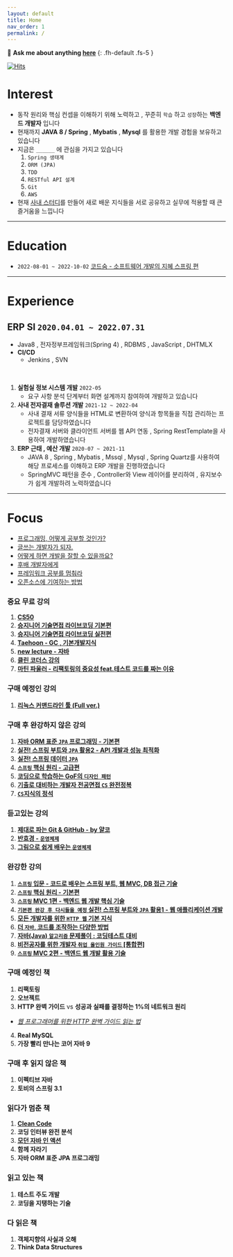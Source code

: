 ```yaml
---
layout: default
title: Home
nav_order: 1
permalink: /
---
```


💬 **Ask me about anything [here](https://github.com/jdalma/jdalma.github.io/issues)**
{: .fh-default .fs-5 }

[![Hits](https://hits.seeyoufarm.com/api/count/incr/badge.svg?url=https%3A%2F%2Fjdalma.github.io&count_bg=%2379C83D&title_bg=%23555555&icon=&icon_color=%23E7E7E7&title=hits&edge_flat=false)](https://hits.seeyoufarm.com)

# **Interest**

- 동작 원리와 핵심 컨셉을 이해하기 위해 노력하고 , 꾸준히 `학습` 하고 `성장`하는 **백엔드 개발자** 입니다
- 현재까지 **JAVA 8 / Spring** , **Mybatis** , **Mysql** 를 활용한 개발 경험을 보유하고 있습니다
- 지금은 `______` 에 관심을 가지고 있습니다
  1. `Spring 생태계`
  2. `ORM (JPA)`
  3. `TDD`
  4. `RESTful API 설계`
  5. `Git`
  6. `AWS`
- 현재 [사내 스터디](https://github.com/jdalma/dev-study)를 만들어 새로 배운 지식들을 서로 공유하고 실무에 적용할 때 큰 즐거움을 느낍니다

***

# **Education**
- `2022-08-01 ~ 2022-10-02` [코드숨 - 소프트웨어 개발의 지혜 스프링 편](https://www.codesoom.com/courses/spring)

***

# **Experience**

## **ERP SI `2020.04.01 ~ 2022.07.31`**

- Java8 , 전자정부프레임워크(Spring 4) , RDBMS , JavaScript , DHTMLX
- **CI/CD**
  - Jenkins , SVN

<br>

1. **실험실 정보 시스템 개발** `2022-05`
   - 요구 사항 분석 단계부터 화면 설계까지 참여하여 개발하고 있습니다
2. **사내 전자결재 솔루션 개발** `2021-12 ~ 2022-04`
   - 사내 결재 서류 양식들을 HTML로 변환하여 양식과 항목들을 직접 관리하는 프로젝트를 담당하였습니다
   - 전자결재 서버와 클라이언트 서버를 웹 API 연동 , Spring RestTemplate을 사용하여 개발하였습니다
3. **ERP 근태 , 예산 개발** `2020-07 ~ 2021-11`
   - JAVA 8 , Spring , Mybatis , Mssql , Mysql , Spring Quartz를 사용하여 해당 프로세스를 이해하고 ERP 개발을 진행하였습니다
   - SpringMVC 패턴을 준수 , Controller와 View 레이어를 분리하여 , 유지보수가 쉽게 개발하려 노력하였습니다


***

# **Focus** 

- [프로그래밍, 어떻게 공부할 것인가?](https://www.youtube.com/watch?v=oFhN3EqrCwc)
- [글쓰는 개발자가 되자.](https://www.popit.kr/%EA%B8%80%EC%93%B0%EB%8A%94-%EA%B0%9C%EB%B0%9C%EC%9E%90%EA%B0%80-%EB%90%98%EC%9E%90/)
- [어떻게 하면 개발을 잘할 수 있을까요?](https://www.popit.kr/%EC%96%B4%EB%96%BB%EA%B2%8C-%ED%95%98%EB%A9%B4-%EA%B0%9C%EB%B0%9C%EC%9D%84-%EC%9E%98%ED%95%A0-%EC%88%98-%EC%9E%88%EC%9D%84%EA%B9%8C%EC%9A%94/)
- [후배 개발자에게](https://brunch.co.kr/@javajigi/4)
- [프레임워크 공부를 멈춰라](https://medium.com/@jongyoungpark/%ED%94%84%EB%A0%88%EC%9E%84%EC%9B%8C%ED%81%AC-%EA%B3%B5%EB%B6%80%EB%A5%BC-%EB%A9%88%EC%B6%B0%EB%9D%BC-1afa37644474)
- [오픈소스에 기여하는 방법](https://opensource.guide/ko/how-to-contribute/)

### 중요 무료 강의
1. **[CS50](https://www.boostcourse.org/cs112/joinLectures/41307)**
2. **[승지니어 기술면접 라이브코딩 기본편](https://www.youtube.com/watch?v=Bt11jaoqt_Y&list=PL2mzT_U4XxDm7p6g1o3KeQMsyRLfzSaVW)**
3. **[승지니어 기술면접 라이브코딩 실전편](https://www.youtube.com/watch?v=go8y4-vVg3Y&list=PL2mzT_U4XxDl8PP-jMk4rt6BPzBtS__pQ)**
4. **[Taehoon - GC , 기본개발지식](https://www.youtube.com/c/TaehoonMoon/videos)**
5. **[new lecture - 자바](https://www.youtube.com/user/newlec1/playlists)**
6. **[클린 코더스 강의](https://www.youtube.com/watch?v=60lLSe1phks&list=PLeQ0NTYUDTmMM71Jn1scbEYdLFHz5ZqFA)**
7. **[마틴 파울러 - 리팩토링의 중요성 feat.테스트 코드를 짜는 이유](https://www.youtube.com/watch?v=mNPpfB8JSIU)**

### 구매 예정인 강의
1. **[리눅스 커맨드라인 툴 (Full ver.)](https://www.inflearn.com/course/%EB%A6%AC%EB%88%85%EC%8A%A4-%EC%BB%A4%EB%A7%A8%EB%93%9C%EB%9D%BC%EC%9D%B8-%ED%88%B4)**

### 구매 후 완강하지 않은 강의

1. **[자바 ORM 표준 `JPA` 프로그래밍 - 기본편](https://www.inflearn.com/course/ORM-JPA-Basic/dashboard)**
2. **[실전! 스프링 부트와 `JPA` 활용2 - API 개발과 성능 최적화](https://www.inflearn.com/course/%EC%8A%A4%ED%94%84%EB%A7%81%EB%B6%80%ED%8A%B8-JPA-API%EA%B0%9C%EB%B0%9C-%EC%84%B1%EB%8A%A5%EC%B5%9C%EC%A0%81%ED%99%94/dashboard)**
3. **[실전! 스프링 데이터 `JPA`](https://www.inflearn.com/course/%EC%8A%A4%ED%94%84%EB%A7%81-%EB%8D%B0%EC%9D%B4%ED%84%B0-JPA-%EC%8B%A4%EC%A0%84/dashboard)**
4. **[`스프링` 핵심 원리 - 고급편](https://www.inflearn.com/course/%EC%8A%A4%ED%94%84%EB%A7%81-%ED%95%B5%EC%8B%AC-%EC%9B%90%EB%A6%AC-%EA%B3%A0%EA%B8%89%ED%8E%B8/dashboard)**
5. **[코딩으로 학습하는 GoF의 `디자인 패턴`](https://www.inflearn.com/course/%EB%94%94%EC%9E%90%EC%9D%B8-%ED%8C%A8%ED%84%B4/dashboard)**
6. **[기출로 대비하는 개발자 전공면접 `CS` 완전정복](https://www.inflearn.com/course/%EA%B0%9C%EB%B0%9C%EC%9E%90-%EC%A0%84%EA%B3%B5%EB%A9%B4%EC%A0%91-cs-%EC%99%84%EC%A0%84%EC%A0%95%EB%B3%B5/dashboard)**
7. **[`CS`지식의 정석](https://www.inflearn.com/course/%EA%B0%9C%EB%B0%9C%EC%9E%90-%EB%A9%B4%EC%A0%91-cs-%ED%8A%B9%EA%B0%95/dashboard)**

### 듣고있는 강의
1. **[제대로 파는 Git & GitHub - by 얄코](https://www.inflearn.com/course/%EC%A0%9C%EB%8C%80%EB%A1%9C-%ED%8C%8C%EB%8A%94-%EA%B9%83)**
2. **[반효경 - `운영체제`](http://www.kocw.net/home/search/kemView.do?kemId=1046323)**
3. **[그림으로 쉽게 배우는 `운영체제`](https://www.inflearn.com/course/%EB%B9%84%EC%A0%84%EA%B3%B5%EC%9E%90-%EC%9A%B4%EC%98%81%EC%B2%B4%EC%A0%9C/dashboard)**

### 완강한 강의
1. **[`스프링` 입문 - 코드로 배우는 스프링 부트, 웹 MVC, DB 접근 기술](https://www.inflearn.com/course/%EC%8A%A4%ED%94%84%EB%A7%81-%EC%9E%85%EB%AC%B8-%EC%8A%A4%ED%94%84%EB%A7%81%EB%B6%80%ED%8A%B8/dashboard)**
2. **[`스프링` 핵심 원리 - 기본편](https://www.inflearn.com/course/%EC%8A%A4%ED%94%84%EB%A7%81-%ED%95%B5%EC%8B%AC-%EC%9B%90%EB%A6%AC-%EA%B8%B0%EB%B3%B8%ED%8E%B8/dashboard)** 
3. **[`스프링` MVC 1편 - 백엔드 웹 개발 핵심 기술](https://www.inflearn.com/course/%EC%8A%A4%ED%94%84%EB%A7%81-mvc-1/dashboard)**
4. **[`기본편 완강 후 다시들을 예정` 실전! 스프링 부트와 `JPA` 활용1 - 웹 애플리케이션 개발](https://www.inflearn.com/course/%EC%8A%A4%ED%94%84%EB%A7%81%EB%B6%80%ED%8A%B8-JPA-%ED%99%9C%EC%9A%A9-1/dashboard)**
5. **[모든 개발자를 위한 `HTTP 웹` 기본 지식](https://www.inflearn.com/course/http-%EC%9B%B9-%EB%84%A4%ED%8A%B8%EC%9B%8C%ED%81%AC/dashboard)**
6. **[더 `자바`, 코드를 조작하는 다양한 방법](https://www.inflearn.com/course/the-java-code-manipulation/dashboard)**
7. **[자바(Java) `알고리즘` 문제풀이 : 코딩테스트 대비](https://www.inflearn.com/course/%EC%9E%90%EB%B0%94-%EC%95%8C%EA%B3%A0%EB%A6%AC%EC%A6%98-%EB%AC%B8%EC%A0%9C%ED%92%80%EC%9D%B4-%EC%BD%94%ED%85%8C%EB%8C%80%EB%B9%84/dashboard)**
8. **[비전공자를 위한 개발자 `취업 올인원 가이드` [통합편]](https://www.inflearn.com/course/%EA%B0%9C%EB%B0%9C%EC%9E%90-%EC%B7%A8%EC%97%85-%ED%86%B5%ED%95%A9%ED%8E%B8/dashboard)**
9. **[`스프링` MVC 2편 - 백엔드 웹 개발 활용 기술](https://www.inflearn.com/course/%EC%8A%A4%ED%94%84%EB%A7%81-mvc-2/dashboard)**

### 구매 예정인 책
1. **리팩토링**
2. **오브젝트**
3. **HTTP 완벽 가이드** vs **성공과 실패를 결정하는 1%의 네트워크 원리**
  - *[웹 프로그래머를 위한 HTTP 완벽 가이드 읽는 법](https://blog.npcode.com/2015/06/07/%EC%9B%B9-%ED%94%84%EB%A1%9C%EA%B7%B8%EB%9E%98%EB%A8%B8%EB%A5%BC-%EC%9C%84%ED%95%9C-http-%EC%99%84%EB%B2%BD-%EA%B0%80%EC%9D%B4%EB%93%9C-%EC%9D%BD%EB%8A%94-%EB%B2%95/)*
4. **Real MySQL**
5. **가장 빨리 만나는 코어 자바 9**

### 구매 후 읽지 않은 책
1. **이펙티브 자바**
2. **토비의 스프링 3.1**

### 읽다가 멈춘 책
1. **[Clean Code](https://jdalma.github.io/docs/books/clean-code/)**
2. **코딩 인터뷰 완전 분석**
3. **[모던 자바 인 액션](https://jdalma.github.io/docs/books/modernJavaInAction/)**
4. **함께 자라기**
5. **자바 ORM 표준 JPA 프로그래밍**

### 읽고 있는 책
1. **테스트 주도 개발**
2. **코딩을 지탱하는 기술**

### 다 읽은 책
1. **객체지향의 사실과 오해**
2. **Think Data Structures**

